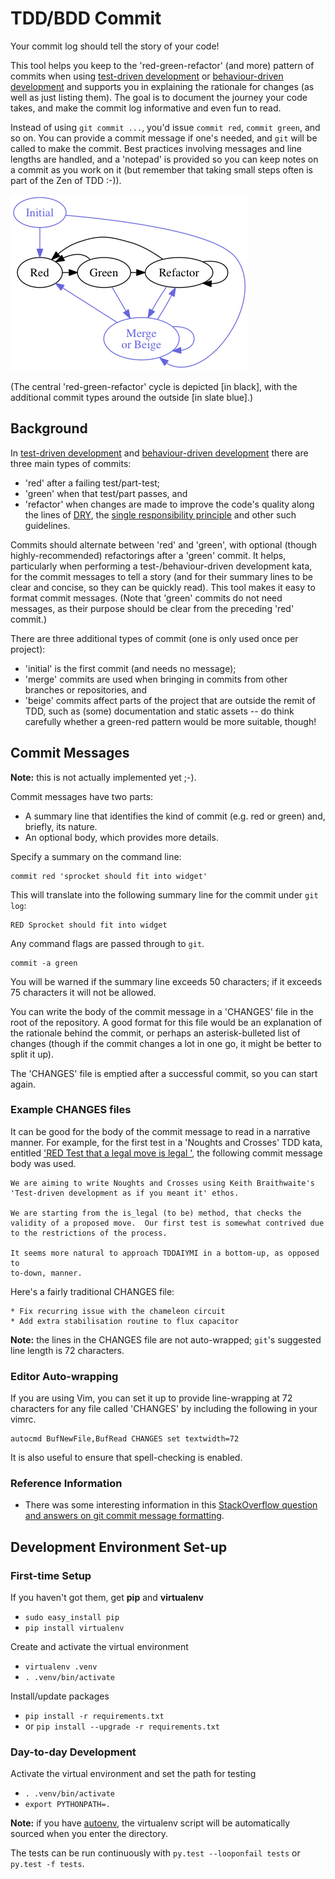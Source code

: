 TDD/BDD Commit
==============

Your commit log should tell the story of your code!

This tool helps you keep to the 'red-green-refactor' (and more) pattern of commits when using [test-driven development](http://en.wikipedia.org/wiki/Test-driven_development) or [behaviour-driven development](http://en.wikipedia.org/wiki/Behavior-driven_development) and supports you in explaining the rationale for changes (as well as just listing them). The goal is to document the journey your code takes, and make the commit log informative and even fun to read.

Instead of using `git commit ...`, you'd issue `commit red`, `commit green`, and so on. You can provide a commit message if one's needed, and `git` will be called to make the commit. Best practices involving messages and line lengths are handled, and a 'notepad' is provided so you can keep notes on a commit as you work on it (but remember that taking small steps often is part of the Zen of TDD :-)).

![Graph of commit states (described below)](graph/commit-states.png)

(The central 'red-green-refactor' cycle is depicted \[in black\], with the additional commit types around the outside \[in slate blue\].)

Background
----------

In [test-driven development](http://en.wikipedia.org/wiki/Test-driven_development) and [behaviour-driven development](http://en.wikipedia.org/wiki/Behavior-driven_development) there are three main types of commits:

-   'red' after a failing test/part-test;
-   'green' when that test/part passes, and
-   'refactor' when changes are made to improve the code's quality along the lines of [DRY](http://en.wikipedia.org/wiki/Don't_repeat_yourself), the [single responsibility principle](http://en.wikipedia.org/wiki/Single_responsibility_principle) and other such guidelines.

Commits should alternate between 'red' and 'green', with optional (though highly-recommended) refactorings after a 'green' commit. It helps, particularly when performing a test-/behaviour-driven development kata, for the commit messages to tell a story (and for their summary lines to be clear and concise, so they can be quickly read). This tool makes it easy to format commit messages. (Note that 'green' commits do not need messages, as their purpose should be clear from the preceding 'red' commit.)

There are three additional types of commit (one is only used once per project):

-   'initial' is the first commit (and needs no message);
-   'merge' commits are used when bringing in commits from other branches or repositories, and
-   'beige' commits affect parts of the project that are outside the remit of TDD, such as (some) documentation and static assets -- do think carefully whether a green-red pattern would be more suitable, though!

Commit Messages
---------------

**Note:** this is not actually implemented yet ;-).

Commit messages have two parts:

-   A summary line that identifies the kind of commit (e.g. red or green) and, briefly, its nature.
-   An optional body, which provides more details.

Specify a summary on the command line:

    commit red 'sprocket should fit into widget'

This will translate into the following summary line for the commit under `git log`:

    RED Sprocket should fit into widget

Any command flags are passed through to `git`.

    commit -a green

You will be warned if the summary line exceeds 50 characters; if it exceeds 75 characters it will not be allowed.

You can write the body of the commit message in a 'CHANGES' file in the root of the repository. A good format for this file would be an explanation of the rationale behind the commit, or perhaps an asterisk-bulleted list of changes (though if the commit changes a lot in one go, it might be better to split it up).

The 'CHANGES' file is emptied after a successful commit, so you can start again.

### Example CHANGES files

It can be good for the body of the commit message to read in a narrative manner. For example, for the first test in a 'Noughts and Crosses' TDD kata, entitled ['RED Test that a legal move is legal '](https://github.com/matatk/NoughtsAndCrosses/commit/9fd202591dd97031627da318a2706152aa4cf7c2), the following commit message body was used.

    We are aiming to write Noughts and Crosses using Keith Braithwaite's
    'Test-driven development as if you meant it' ethos.

    We are starting from the is_legal (to be) method, that checks the
    validity of a proposed move.  Our first test is somewhat contrived due
    to the restrictions of the process.

    It seems more natural to approach TDDAIYMI in a bottom-up, as opposed to
    to-down, manner.

Here's a fairly traditional CHANGES file:

    * Fix recurring issue with the chameleon circuit
    * Add extra stabilisation routine to flux capacitor

**Note:** the lines in the CHANGES file are not auto-wrapped; `git`'s suggested line length is 72 characters.

### Editor Auto-wrapping

If you are using Vim, you can set it up to provide line-wrapping at 72 characters for any file called 'CHANGES' by including the following in your vimrc.

```vim
autocmd BufNewFile,BufRead CHANGES set textwidth=72
```

It is also useful to ensure that spell-checking is enabled.

### Reference Information

-   There was some interesting information in this [StackOverflow question and answers on git commit message formatting](http://stackoverflow.com/questions/2290016/git-commit-messages-50-72-formatting).

Development Environment Set-up
------------------------------

### First-time Setup

If you haven't got them, get **pip** and **virtualenv**

-   `sudo easy_install pip`
-   `pip install virtualenv`

Create and activate the virtual environment

-   `virtualenv .venv`
-   `. .venv/bin/activate`

Install/update packages

-   `pip install -r requirements.txt`
-   or `pip install --upgrade -r requirements.txt`

### Day-to-day Development

Activate the virtual environment and set the path for testing

-   `. .venv/bin/activate`
-   `export PYTHONPATH=.`

**Note:** if you have [autoenv](https://github.com/kennethreitz/autoenv), the virtualenv script will be automatically sourced when you enter the directory.

The tests can be run continuously with `py.test --looponfail tests` or `py.test -f tests`.
